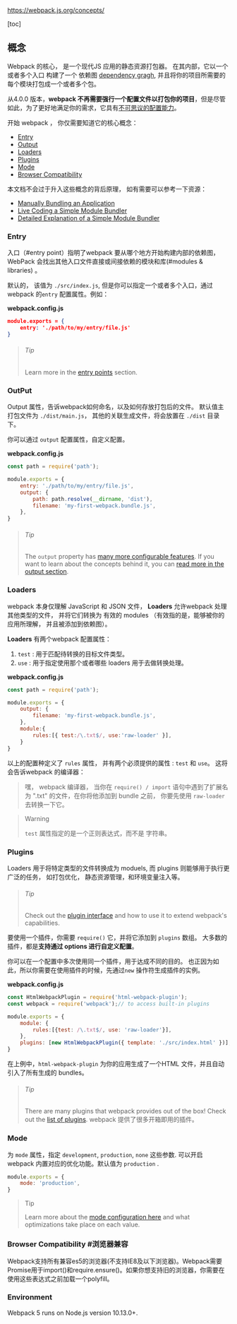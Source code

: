 https://webpack.js.org/concepts/

[toc]

## 概念

Webpack 的核心， 是一个现代JS 应用的静态资源打包器。 
在其内部，它以一个或者多个入口 构建了一个 依赖图 [dependency gragh](https://webpack.js.org/concepts/dependency-graph/), 并且将你的项目所需要的每个模块打包成一个或者多个包。 

从4.0.0 版本，**webpack 不再需要强行一个配置文件以打包你的项目**，但是尽管如此，为了更好地满足你的需求，它具有[不可思议的配置能力](https://webpack.js.org/configuration)。 

开始 webpack ， 你仅需要知道它的核心概念：

- [Entry](https://webpack.js.org/concepts/#entry)
- [Output](https://webpack.js.org/concepts/#output)
- [Loaders](https://webpack.js.org/concepts/#loaders)
- [Plugins](https://webpack.js.org/concepts/#plugins)
- [Mode](https://webpack.js.org/concepts/#mode)
- [Browser Compatibility](https://webpack.js.org/concepts/#browser-compatibility)

本文档不会过于升入这些概念的背后原理， 如有需要可以参考一下资源：

- [Manually Bundling an Application](https://www.youtube.com/watch?v=UNMkLHzofQI)
- [Live Coding a Simple Module Bundler](https://www.youtube.com/watch?v=Gc9-7PBqOC8)
- [Detailed Explanation of a Simple Module Bundler](https://github.com/ronami/minipack)

### Entry

入口（#entry point）指明了webpack 要从哪个地方开始构建内部的依赖图，WebPack 会找出其他入口文件直接或间接依赖的模块和库(#modules & libraries) 。

默认的， 该值为 `./src/index.js`, 但是你可以指定一个或者多个入口，通过 webpack 的`entry` 配置属性。例如：

**webpack.config.js** 

```json
module.exports = {
    entry: './path/to/my/entry/file.js'
}
```

> ###### Tip
>
> Learn more in the [entry points](https://webpack.js.org/concepts/entry-points) section.

### OutPut

Output 属性，告诉webpack如何命名，以及如何存放打包后的文件。 默认值主打包文件为 `./dist/main.js`， 其他的关联生成文件，将会放置在 `./dist` 目录下。 

你可以通过 `output` 配置属性，自定义配置。 

**webpack.config.js**

```javascript
const path = require('path');

module.exports = {
    entry: './path/to/my/entry/file.js',
    output: {
        path: path.resolve(__dirname, 'dist'),
        filename: 'my-first-webpack.bundle.js',
    },
}
```

> ###### Tip
>
> The `output` property has [many more configurable features](https://webpack.js.org/configuration/output). If you want to learn about the concepts behind it, you can [read more in the output section](https://webpack.js.org/concepts/output).

### Loaders

webpack 本身仅理解 JavaScript 和 JSON 文件， **Loaders** 允许webpack 处理其他类型的文件， 并将它们转换为 有效的 modules （有效指的是，能够被你的应用所理解， 并且被添加到依赖图）。

**Loaders** 有两个webpack 配置属性：

1. `test` :  用于匹配待转换的目标文件类型。
2. `use` : 用于指定使用那个或者哪些 loaders 用于去做转换处理。

**webpack.config.js**

```javascript
const path = require('path');

module.exports = {
    output: {
        filename: 'my-first-webpack.bundle.js',
    },
    module:{
        rules:[{ test:/\.txt$/, use:'raw-loader' }],
    }
}
```

以上的配置种定义了 `rules` 属性， 并有两个必须提供的属性 : `test` 和 `use`。 这将会告诉webpack 的编译器：

> 嘿， webpack 编译器， 当你在 `require() / import` 语句中遇到了扩展名为 ".txt" 的文件，在你将他添加到 bundle 之前， 你要先使用  `raw-loader` 去转换一下它。

>Warning
>
>`test` 属性指定的是一个正则表达式，而不是 字符串。 



### Plugins

Loaders 用于将特定类型的文件转换成为 moduels, 而 plugins  则能够用于执行更广泛的任务， 如打包优化， 静态资源管理，和环境变量注入等。

> ###### Tip
>
> Check out the [plugin interface](https://webpack.js.org/api/plugins) and how to use it to extend webpack's capabilities.

要使用一个插件，你需要 `require()` 它，并将它添加到 `plugins` 数组。 大多数的插件，都是**支持通过 options 进行自定义配置**。

你可以在一个配置中多次使用同一个插件，用于达成不同的目的。 也正因为如此，所以你需要在使用插件的时候，先通过`new` 操作符生成插件的实例。

**webpack.config.js**

```javascript
const HtmlWebpackPlugin = require('html-webpack-plugin');
const webpack = require('webpack');// to access built-in plugins

module.exports = {
    module: {
        rules:[{test: /\.txt$/, use: 'raw-loader'}],
    },
    plugins: [new HtmlWebpackPlugin({ template: './src/index.html' })],
}
```

在上例中，`html-webpack-plugin` 为你的应用生成了一个HTML 文件，并且自动引入了所有生成的 bundles。

> ###### Tip
>
> There are many plugins that webpack provides out of the box! Check out the [list of plugins](https://webpack.js.org/plugins).
> webpack 提供了很多开箱即用的插件。

### Mode

为 `mode` 属性，指定 `development`, `production`, `none` 这些参数. 可以开启 webpack 内置对应的优化功能。默认值为 `production` .

```javascript
module.exports = {
    mode: 'production',
}
```

> Tip
>
> Learn more about the [mode configuration here](https://webpack.js.org/configuration/mode) and what optimizations take place on each value.

### Browser Compatibility #浏览器兼容

Webpack支持所有兼容es5的浏览器(不支持IE8及以下浏览器)。Webpack需要Promise用于import()和require.ensure()。如果你想支持旧的浏览器，你需要在使用这些表达式之前加载一个polyfill。



### Environment

Webpack 5 runs on Node.js version 10.13.0+.
